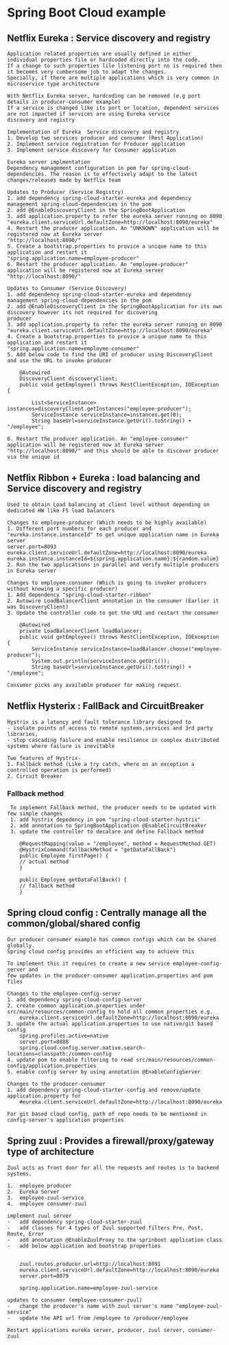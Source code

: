 # Spring Boot Cloud example

## Netflix Eureka : Service discovery and registry
	Application related properties are usually defined in either individual properties file or hardcoded directly into the code. 
	If a change to such properties lile listening port no is required then it becomes very cumbersome job to adapt the changes. 
	Specially, if there are multiple applications which is very common in microservice type architecture
 
 	With Netflix Eureka server, hardcoding can be removed (e.g port details in producer-consumer example)
 	If a service is changed like its port or location, dependent services are not impacted if services are using Eureka service 
	discovery and registry
 
	Implementation of Eureka  Service discovery and registry
 	1. Develop two services producer and consumer (Rest Application)
 	2. Implement service registration for Producer application
 	3. Implement service discovery for Consumer application
 
	Eureka server implmentation
 	Dependency management configuration in pom for spring-cloud-dependencies. The reason is to effectively adapt to the latest 
	changes/releases made by Netflix team
 
	Updates to Producer (Service Registry)
 	1. add dependency spring-cloud-starter-eureka and dependency management spring-cloud-dependencies in the pom
 	2. add @EnableDiscoveryClient in the SpringBootApplication
 	3. add application.property to refer the eureka server running on 8090 
	"eureka.client.serviceUrl.defaultZone=http://localhost:8090/eureka"
 	4. Restart the producer application. An "UNKNOWN" application will be registered now at Eureka server 
	"http://localhost:8090/"
 	5. Create a bootstrap.properties to provice a unique name to this application and restart it 
	"spring.application.name=employee-producer"
 	6. Restart the producer application. An "employee-producer" application will be registered now at Eureka server 
	"http://localhost:8090/"

	Updates to Consumer (Service Discovery) 
 	1. add dependency spring-cloud-starter-eureka and dependency management spring-cloud-dependencies in the pom
 	2. add @EnableDiscoveryClient in the SpringBootApplication for its own discovery however its not required for dicovering 
	producer
 	3. add application.property to refer the eureka server running on 8090 
	"eureka.client.serviceUrl.defaultZone=http://localhost:8090/eureka"
 	4. Create a bootstrap.properties to provice a unique name to this application and restart it 
	"spring.application.name=employee-consumer"
 	5. Add below code to find the URI of producer using DiscoveryClient and use the URL to invoke producer
	
	 	@Autowired
		DiscoveryClient discoveryClient;
		public void getEmployee() throws RestClientException, IOException {
		
			List<ServiceInstance> instances=discoveryClient.getInstances("employee-producer");
			ServiceInstance serviceInstance=instances.get(0);			
			String baseUrl=serviceInstance.getUri().toString() + "/employee";
			
 	6. Restart the producer application. An "employee-consumer" application will be registered now at Eureka server 
	"http://localhost:8090/" and this should be able to discover producer via the unique id
 
## Netflix Ribbon + Eureka : load balancing and Service discovery and registry

	Used to obtain Load balancing at client level without depending on dedicated HW like F5 load balancers

	Changes to employee-producer (Which needs to be highly available)
 	1. Different port numbers for each producer and "eureka.instance.instanceId" to get unique application name in Eureka server
	server.port=8093
	eureka.client.serviceUrl.defaultZone=http://localhost:8090/eureka
	eureka.instance.instanceId=${spring.application.name}:${random.value}
 	2. Run the two applications in parallel and verify multiple producers in Eureka server
 
	Changes to employee-consumer (Which is going to invoker producers without knowing a specific producer)
 	1. Add dependency "spring-cloud-starter-ribbon"  
 	2. Autowire LoadBalancerClient annotation in the consumer (Earlier it was DiscoveryClient)
 	3. Update the controller code to get the URI and restart the consumer		
 
		@Autowired
		private LoadBalancerClient loadBalancer;
		public void getEmployee() throws RestClientException, IOException {
			ServiceInstance serviceInstance=loadBalancer.choose("employee-producer");
			System.out.println(serviceInstance.getUri());
			String baseUrl=serviceInstance.getUri().toString() + "/employee"; 
 
	Consumer picks any available producer for making request.


## Netflix Hysterix : FallBack and CircuitBreaker
	Hystrix is a latency and fault tolerance library designed to 
	- isolate points of access to remote systems,services and 3rd party libraries, 
	- stop cascading failure and enable resilience in complex distributed systems where failure is inevitable 
 	
	Two features of Hystrix-
 	1. Fallback method (Like a try catch, where on an exception a controlled operation is performed)
 	2. Circuit Breaker
 
 ### Fallback method
     To implement Fallback method, the producer needs to be updated with few simple changes
     1. add hystrix depedency in pom "spring-cloud-starter-hystrix"
     2. add annotation to SpringBootApplication @EnableCircuitBreaker
     3. update the controller to decalare and define Fallback method
     
     	@RequestMapping(value = "/employee", method = RequestMethod.GET)
		@HystrixCommand(fallbackMethod = "getDataFallBack")
		public Employee firstPage() {
		// actual method
		}
		
		public Employee getDataFallBack() {
		// fallback method
		}
		
## Spring cloud config : Centrally manage all the common/global/shared config
	Our producer consumer example has common configs which can be shared globally. 
	Spring cloud config provides an efficient way to achieve this
	
	To implement this it requires to create a new service employee-config-server and 
	few updates in the producer-consumer application.properties and pom files
	
	Changes to the employee-config-server
	1. add dependency spring-cloud-config-server
	2. create common application.properties under src/main/resources/common-config to hold all common properties e.g.
		eureka.client.serviceUrl.defaultZone=http://localhost:8090/eureka
	3. update the actual application.properties to use native/git based config
		spring.profiles.active=native
		server.port=8888
		spring.cloud.config.server.native.search-locations=classpath:/common-config
	4. update pom to enable filtering to read src/main/resources/common-config/application.properties
	5. enable config server by using annotation @EnableConfigServer
	
	Changes to the producer-consumer
	1. add dependency spring-cloud-starter-config and remove/update application.property for 
		#eureka.client.serviceUrl.defaultZone=http://localhost:8090/eureka
	
	For git based cloud config, path of repo needs to be mentioned in config-server's application properties
	
## Spring zuul : Provides a firewall/proxy/gateway type of architecture
	Zuul acts as front door for all the requests and routes is to backend systems.
	
	1.	employee producer
	2.	Eureka Server
	3.	employee-zuul-service
	4.	employee consumer-zuul
		
	implement zuul server
	-	add dependency spring-cloud-starter-zuul
	-	add classes for 4 types of Zuul supported filters Pre, Post, Route, Error
	-	add annotation @EnableZuulProxy to the sprinboot application class
	-	add below application and bootstrap properties
		
		
		zuul.routes.producer.url=http://localhost:8091
		eureka.client.serviceUrl.defaultZone=http://localhost:8090/eureka
		server.port=8079
	
		spring.application.name=employee-zuul-service
	
	updates to consumer (employee-consumer-zuul)
	-	change the producer's name with zuul server's name "employee-zuul-service"
	-	update the API url from /employee to /producer/employee
	
	Restart applications eureka server, producer, zuul server, consumer-zuul	
	